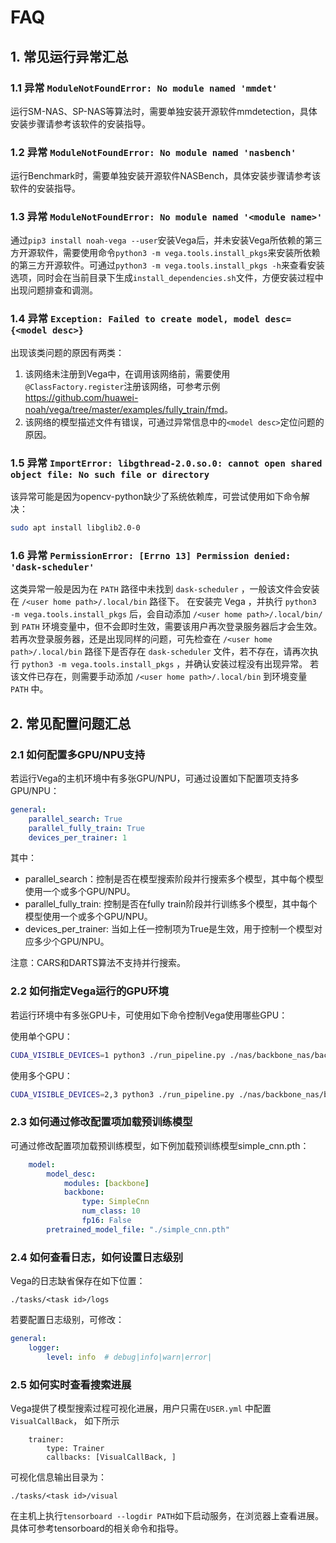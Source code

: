 # FAQ

## 1. 常见运行异常汇总

### 1.1 异常 `ModuleNotFoundError: No module named 'mmdet'`

运行SM-NAS、SP-NAS等算法时，需要单独安装开源软件mmdetection，具体安装步骤请参考该软件的安装指导。

### 1.2 异常 `ModuleNotFoundError: No module named 'nasbench'`

运行Benchmark时，需要单独安装开源软件NASBench，具体安装步骤请参考该软件的安装指导。

### 1.3 异常 `ModuleNotFoundError: No module named '<module name>'`

通过`pip3 install noah-vega --user`安装Vega后，并未安装Vega所依赖的第三方开源软件，需要使用命令`python3 -m vega.tools.install_pkgs`来安装所依赖的第三方开源软件。可通过`python3 -m vega.tools.install_pkgs -h`来查看安装选项，同时会在当前目录下生成`install_dependencies.sh`文件，方便安装过程中出现问题排查和调测。

### 1.4 异常 `Exception: Failed to create model, model desc={<model desc>}`

出现该类问题的原因有两类：

1. 该网络未注册到Vega中，在调用该网络前，需要使用`@ClassFactory.register`注册该网络，可参考示例<https://github.com/huawei-noah/vega/tree/master/examples/fully_train/fmd>。
2. 该网络的模型描述文件有错误，可通过异常信息中的`<model desc>`定位问题的原因。

### 1.5 异常 `ImportError: libgthread-2.0.so.0: cannot open shared object file: No such file or directory`

该异常可能是因为opencv-python缺少了系统依赖库，可尝试使用如下命令解决：

```bash
sudo apt install libglib2.0-0
```

### 1.6 异常 `PermissionError: [Errno 13] Permission denied: 'dask-scheduler'`

这类异常一般是因为在 `PATH` 路径中未找到 `dask-scheduler` ，一般该文件会安装在 `/<user home path>/.local/bin` 路径下。
在安装完 Vega ，并执行 `python3 -m vega.tools.install_pkgs` 后，会自动添加 `/<user home path>/.local/bin/` 到 `PATH` 环境变量中，但不会即时生效，需要该用户再次登录服务器后才会生效。
若再次登录服务器，还是出现同样的问题，可先检查在 `/<user home path>/.local/bin` 路径下是否存在 `dask-scheduler` 文件，若不存在，请再次执行 `python3 -m vega.tools.install_pkgs` ，并确认安装过程没有出现异常。
若该文件已存在，则需要手动添加 `/<user home path>/.local/bin` 到环境变量 `PATH` 中。

## 2. 常见配置问题汇总

### 2.1 如何配置多GPU/NPU支持

若运行Vega的主机环境中有多张GPU/NPU，可通过设置如下配置项支持多GPU/NPU：

```yaml
general:
    parallel_search: True
    parallel_fully_train: True
    devices_per_trainer: 1
```

其中：

- parallel_search：控制是否在模型搜索阶段并行搜索多个模型，其中每个模型使用一个或多个GPU/NPU。
- parallel_fully_train: 控制是否在fully train阶段并行训练多个模型，其中每个模型使用一个或多个GPU/NPU。
- devices_per_trainer: 当如上任一控制项为True是生效，用于控制一个模型对应多少个GPU/NPU。

注意：CARS和DARTS算法不支持并行搜索。

### 2.2 如何指定Vega运行的GPU环境

若运行环境中有多张GPU卡，可使用如下命令控制Vega使用哪些GPU：

使用单个GPU：

```bash
CUDA_VISIBLE_DEVICES=1 python3 ./run_pipeline.py ./nas/backbone_nas/backbone_nas.yml
```

使用多个GPU：

```bash
CUDA_VISIBLE_DEVICES=2,3 python3 ./run_pipeline.py ./nas/backbone_nas/backbone_nas.yml
```

### 2.3 如何通过修改配置项加载预训练模型

可通过修改配置项加载预训练模型，如下例加载预训练模型simple_cnn.pth：

```yaml
    model:
        model_desc:
            modules: [backbone]
            backbone:
                type: SimpleCnn
                num_class: 10
                fp16: False
        pretrained_model_file: "./simple_cnn.pth"
```

### 2.4 如何查看日志，如何设置日志级别

Vega的日志缺省保存在如下位置：

```text
./tasks/<task id>/logs
```

若要配置日志级别，可修改：

```yaml
general:
    logger:
        level: info  # debug|info|warn|error|
```

### 2.5 如何实时查看搜索进展

Vega提供了模型搜索过程可视化进展，用户只需在`USER.yml` 中配置`VisualCallBack`， 如下所示

```
    trainer:
        type: Trainer
        callbacks: [VisualCallBack, ]
```



可视化信息输出目录为：

```text
./tasks/<task id>/visual
```

在主机上执行`tensorboard --logdir PATH`如下启动服务，在浏览器上查看进展。具体可参考tensorboard的相关命令和指导。
